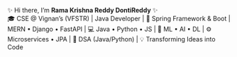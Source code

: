 ✨ Hi there, I’m **Rama Krishna Reddy DontiReddy** ✨  
🎓 CSE @ Vignan’s (VFSTR) | Java Developer | 🚀 Spring Framework & Boot | MERN • Django • FastAPI | 💻 Java • Python • JS | 🤖 ML • AI • DL | ⚙️ Microservices • JPA | 🧩 DSA (Java/Python) | 💡 Transforming Ideas into Code  
